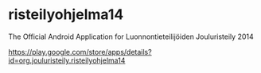 risteilyohjelma14
=================

The Official Android Application for Luonnontieteilijöiden Jouluristeily 2014

https://play.google.com/store/apps/details?id=org.jouluristeily.risteilyohjelma14
